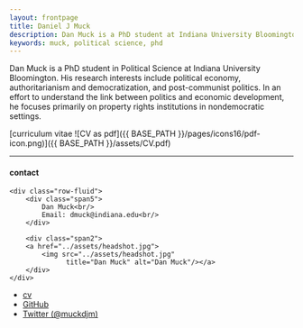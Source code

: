 ```yaml
---
layout: frontpage
title: Daniel J Muck 
description: Dan Muck is a PhD student at Indiana University Bloomington. 
keywords: muck, political science, phd 
---
```


Dan Muck is a PhD student in Political Science at Indiana University Bloomington. His research interests include political economy, authoritarianism and democratization, and post-communist politics. In an effort to understand the link between politics and economic development, he focuses primarily on property rights institutions in nondemocratic settings. 

[curriculum vitae ![CV as pdf]({{ BASE_PATH }}/pages/icons16/pdf-icon.png)]({{ BASE_PATH }}/assets/CV.pdf)<br/>


---


<div class="container">
<h4><a name="contact"></a>contact</h4>

    <div class="row-fluid">
        <div class="span5">
            Dan Muck<br/>
            Email: dmuck@indiana.edu<br/>
        </div>

        <div class="span2">
        <a href="../assets/headshot.jpg">
            <img src="../assets/headshot.jpg"
                  title="Dan Muck" alt="Dan Muck"/></a>
        </div>
    </div>
</div>

<div class="navbar">
  <div class="navbar-inner">
      <ul class="nav">
          <li><a href="{{ BASE_PATH }}/assets/CV.pdf">cv</a></li>
          <li><a href="https://github.com/dmuck">GitHub</a></li>
          <li><a href="https://twitter.com/muckdjm">Twitter (@muckdjm)</a></li>
      </ul>
  </div>
</div>
